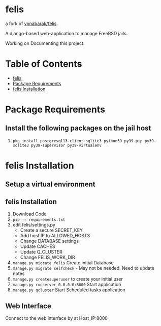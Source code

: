 # felis
a fork of [vonabarak/felis](https://github.com/vonabarak/felis).

A django-based web-application to manage FreeBSD jails.

Working on Documenting this project.

# Table of Contents
- [felis](#felis)
- [Package Requirements](#package-requirements)
- [felis Installation](#felis-installation)
  
# Package Requirements
## Install the following packages on the jail host
1. `pkg install postgresql13-client sqlite3 python39 py39-pip py39-sqlite3 py39-supervisor py39-virtualenv`
   
# felis Installation
## Setup a virtual environment

## felis Installation
1. Download Code
2. `pip -r requirements.txt`
3. edit felis/settings.py
    * Create a secure SECRET_KEY
    * Add host IP to ALLOWED_HOSTS
    * Change DATABASE settings
    * Update CACHES
    * Update Q_CLUSTER
    * Change FELIS_WORK_DIR
4. `manage.py migrate felis` Create initial Database
5. `manage.py migrate selfcheck` - May not be needed. Need to update notes
6. `manage.py createsuperuser` to create your initial user
7. `manage.py runserver 0.0.0.0:8000` Start application
8. `manage.py qcluster` Start Scheduled tasks application

## Web Interface
Connect to the web interface by at Host_IP:8000 
